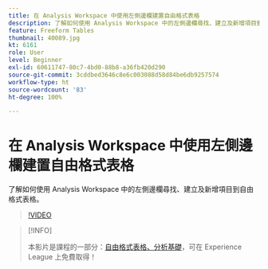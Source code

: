 ```yaml
---
title: 在 Analysis Workspace 中使用左側邊欄建置自由格式表格
description: 了解如何使用 Analysis Workspace 中的左側邊欄尋找、建立及新增項目到自由格式表格。
feature: Freeform Tables
thumbnail: 40089.jpg
kt: 6161
role: User
level: Beginner
exl-id: 60611747-80c7-4bd0-88b8-a36fb420d290
source-git-commit: 3cddbed3646c8e6c003088d58d84be6db9257574
workflow-type: ht
source-wordcount: '83'
ht-degree: 100%

---
```


# 在 Analysis Workspace 中使用左側邊欄建置自由格式表格

了解如何使用 Analysis Workspace 中的左側邊欄尋找、建立及新增項目到自由格式表格。

>[!VIDEO](https://video.tv.adobe.com/v/40089/?quality=12&learn=on)

>[!INFO]
>
> 本影片是課程的一部分：[自由格式表格、分析基礎](https://experienceleague.adobe.com/?recommended=Analytics-U-1-2020.3)，可在 Experience League 上免費取得！
